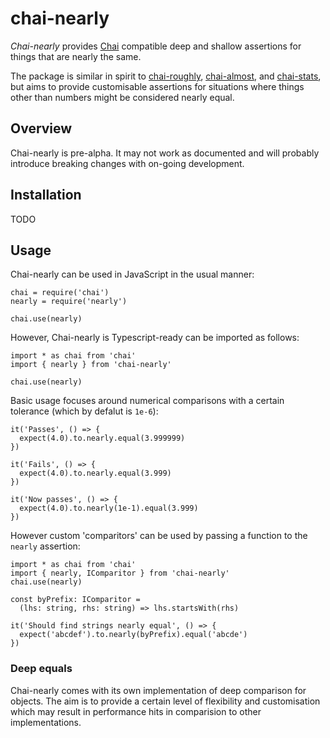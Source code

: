 # chai-nearly

*Chai-nearly* provides [Chai](http://chaijs.com/) compatible
deep and shallow assertions
for things that are nearly the same.

The package is similar in spirit to
[chai-roughly](https://github.com/Turbo87/chai-roughly),
[chai-almost](https://github.com/nmuldavin/chai-almost),
and
[chai-stats](https://github.com/chaijs/chai-stats),
but aims to provide customisable assertions for
situations where things other than numbers might be
considered nearly equal.

## Overview

Chai-nearly is pre-alpha. It may not work as documented and will
probably introduce breaking changes with on-going development.

## Installation

TODO

## Usage

Chai-nearly can be used in JavaScript in the usual manner:

```
chai = require('chai')
nearly = require('nearly')

chai.use(nearly)
```

However, Chai-nearly is Typescript-ready can be
imported as follows:


```
import * as chai from 'chai'
import { nearly } from 'chai-nearly'

chai.use(nearly)
```

Basic usage focuses around numerical comparisons with a certain
tolerance (which by defalut is `1e-6`):

```
it('Passes', () => {
  expect(4.0).to.nearly.equal(3.999999)
})

it('Fails', () => {
  expect(4.0).to.nearly.equal(3.999)
})

it('Now passes', () => {
  expect(4.0).to.nearly(1e-1).equal(3.999)
})
```

However custom 'comparitors' can be used
by passing a function to the `nearly` assertion:

```
import * as chai from 'chai'
import { nearly, IComparitor } from 'chai-nearly'
chai.use(nearly)

const byPrefix: IComparitor =
  (lhs: string, rhs: string) => lhs.startsWith(rhs)

it('Should find strings nearly equal', () => {
  expect('abcdef').to.nearly(byPrefix).equal('abcde')
})
```

### Deep equals

Chai-nearly comes with its own implementation of
deep comparison for objects. The aim is to provide
a certain level of flexibility and
customisation which may result in performance hits
in comparision to other implementations.


